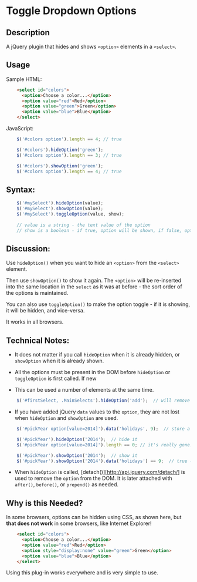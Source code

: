 # Toggle Dropdown Options

## Description

A jQuery plugin that hides and shows `<option>` elements in a `<select>`.

## Usage

Sample HTML:

```HTML
    <select id="colors">
      <option>Choose a color...</option>
      <option value="red">Red</option>
      <option value="green">Green</option>
      <option value="blue">Blue</option>
    </select>
```

JavaScript:

```JavaScript
    $('#colors option').length == 4; // true

    $('#colors').hideOption('green');
    $('#colors option').length == 3; // true

    $('#colors').showOption('green');
    $('#colors option').length == 4; // true
```

## Syntax:

```JavaScript
    $('#mySelect').hideOption(value); 
    $('#mySelect').showOption(value);
    $('#mySelect').toggleOption(value, show);
    
    // value is a string - the text value of the option
    // show is a boolean - if true, option will be shown, if false, option will be hidden
```

## Discussion:

Use `hideOption()` when you want to hide an `<option>` from the `<select>` element.  

Then use `showOption()` to show it again.  The `<option>` will be re-inserted into the same location in the `select` as it was at before - the sort order of the options is maintained.

You can also use `toggleOption()` to make the option toggle - if it is showing, it will be hidden, and vice-versa.

It works in all browsers.

## Technical Notes:

*   It does not matter if you call `hideOption` when it is already hidden, or `showOption` when it is already shown.

*   All the options must be present in the DOM before `hideOption` or `toggleOption` is first called.  If new 

*   This can be used a number of elements at the same time.
```JavaScript
    $('#firstSelect, .MainSelects').hideOption('add');  // will remove all <option value="add">....</option> from the matched <select> elements.
```

*   If you have added jQuery `data` values to the `option`, they are not lost when `hideOption` and `showOption` are 
used.
```JavaScript
    $('#pickYear option[value=2014]').data('holidays', 9);  // store a value into data

    $('#pickYear').hideOption('2014');  // hide it
    $('#pickYear option[value=2014]').length == 0; // it's really gone!

    $('#pickYear').showOption('2014');  // show it
    $('#pickYear').showOption('2014').data('holidays') == 9;  // true - the value is still there
```

*   When `hideOption` is called, [detach()][http://api.jquery.com/detach/] is used to remove the `option` from the DOM.  It is later attached with `after()`, `before()`, or `prepend()` as needed.

## Why is this Needed?

In some browsers, options can be hidden using CSS, as shown here, but **that does not work** in some browsers, like Internet Explorer!
```HTML
    <select id="colors">
      <option>Choose a color...</option>
      <option value="red">Red</option>
      <option style="display:none" value="green">Green</option>
      <option value="blue">Blue</option>
    </select>
```
Using this plug-in works everywhere and is very simple to use.




